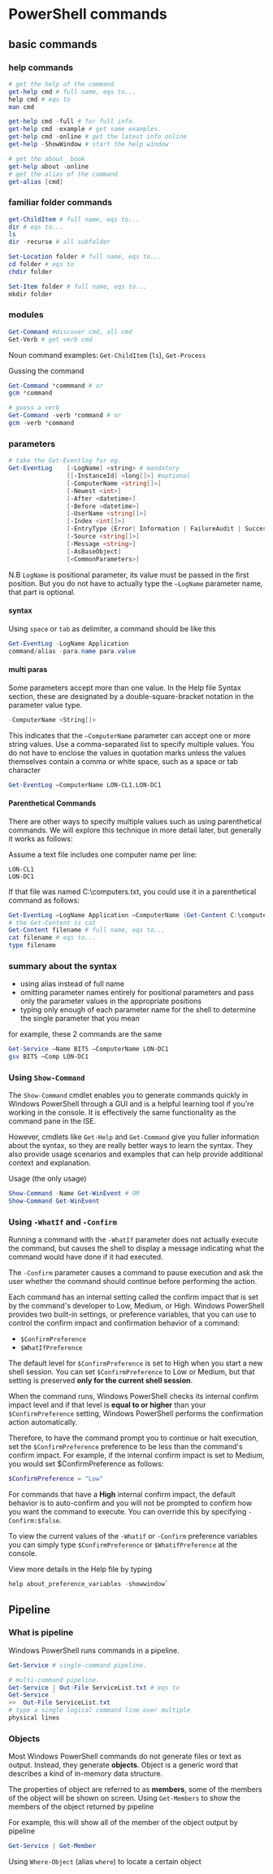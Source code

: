 # PowerShell commands
## basic commands
### help commands
```powershell
# get the help of the command
get-help cmd # full name, eqs to...
help cmd # eqs to
man cmd

get-help cmd -full # for full info.
get-help cmd -example # get some examples.
get-help cmd -online # get the latest info online
get-help -ShowWindow # start the help window

# get the about_ book
get-help about -online
# get the alias of the command
get-alias [cmd]
```
### familiar folder commands
```powershell
get-ChildItem # full name, eqs to... 
dir # eqs to...
ls
dir -recurse # all subfolder

Set-Location folder # full name, eqs to...
cd folder # eqs to
chdir folder

Set-Item folder # full name, eqs to...
mkdir folder
```
### modules 
```powershell
Get-Command #discover cmd, all cmd
Get-Verb # get verb cmd
```
Noun command examples: `Get-ChildItem` (`ls`), `Get-Process`

Gussing the command
```powershell
Get-Command *commmand # or
gcm *command

# guess a verb
Get-Command -verb *command # or
gcm -verb *command
```
### parameters
```powershell
# take the Get-Eventlog for eg.
Get-EventLog    [-LogName] <string> # mandatory
                [[-InstanceId] <long[]>] #optional
                [-ComputerName <string[]>] 
                [-Newest <int>]  
                [-After <datetime>] 
                [-Before <datetime>]
                [-UserName <string[]>]
                [-Index <int[]>]
                [-EntryType {Error| Information | FailureAudit | SuccessAudit | Warning}] 
                [-Source <string[]>]
                [-Message <string>]
                [-AsBaseObject]
                [<CommonParameters>]
```
N.B `LogName` is positional parameter, its value 
must be passed in the first position. But you do 
not have to actually type the `–LogName` parameter 
name, that part is optional.
#### syntax
Using `space` or `tab` as delimiter, a command should be like this
```powershell
Get-EventLog -LogName Application
command/alias -para.name para.value
```
#### multi paras
Some parameters accept more than one value. In the 
Help file Syntax section, these are designated by 
a double-square-bracket notation in the parameter 
value type.
```powershell
-ComputerName <String[]>
```
This indicates that the `–ComputerName` parameter 
can accept one or more string values. Use a 
comma-separated list to specify multiple values. 
You do not have to enclose the values in quotation 
marks unless the values themselves contain a comma 
or white space, such as a space or tab character
```powershell
Get-EventLog –ComputerName LON-CL1,LON-DC1
```
#### Parenthetical Commands
There are other ways to specify multiple values 
such as using parenthetical commands. We will 
explore this technique in more detail later, but 
generally it works as follows:

Assume a text file includes one computer name per line:
```
LON-CL1
LON-DC1
```
If that file was named C:\computers.txt, you could use it in a parenthetical command as follows:
```powershell
Get-EventLog –LogName Application –ComputerName (Get-Content C:\computers.txt)
# the Get-Content is cat
Get-Content filename # full name, eqs to...
cat filename # eqs to...
type filename 
```
### summary about the syntax

- using alias instead of full name
- omitting parameter names entirely for positional 
parameters and pass only the parameter values in 
the appropriate positions
- typing only enough of each parameter name for the shell to determine the single parameter that you mean  

for example, these 2 commands are the same
```powershell
Get-Service –Name BITS –ComputerName LON-DC1
gsv BITS –Comp LON-DC1
```
### Using `Show-Command`
The `Show-Command` cmdlet enables you to generate 
commands quickly in Windows PowerShell through a 
GUI and is a helpful learning tool if you're 
working in the console. It is effectively the same 
functionality as the command pane in the ISE.

However, cmdlets like `Get-Help` and `Get-Command` 
give you fuller information about the syntax, so 
they are really better ways to learn the syntax. 
They also provide usage scenarios and examples 
that can help provide additional context and 
explanation.

Usage (the only usage)
```powershell
Show-Command -Name Get-WinEvent # OR
Show-Command Get-WinEvent
```
### Using `-WhatIf` and `-Confirm`
Running a command with the `-WhatIf` parameter 
does not actually execute the command, but causes 
the shell to display a message indicating what the 
command would have done if it had executed. 

The `-Confirm` parameter causes a command to pause 
execution and ask the user whether the command 
should continue before performing the action.

Each command has an internal setting called the confirm impact that is set by the command's developer to Low, Medium, or High. Windows PowerShell provides two built-in settings, or preference variables, that you can use to control the confirm impact and confirmation behavior of a command:
- `$ConfirmPreference`
- `$WhatIfPreference`

The default level for `$ConfirmPreference` is set 
to High when you start a new shell session. You 
can set `$ConfirmPreference` to Low or Medium, but 
that setting is preserved **only for the current 
shell session**.

When the command runs, Windows PowerShell checks 
its internal confirm impact level and if that 
level is **equal to or higher** than your 
`$ConfirmPreference` setting, Windows PowerShell 
performs the confirmation action automatically.

Therefore, to have the command prompt you to 
continue or halt execution, set the 
`$ConfirmPreference` preference to be less than 
the command's confirm impact. For example, if the 
internal confirm impact is set to Medium, you 
would set $ConfirmPreference as follows:
```powershell
$ConfirmPreference = "Low" 
```
For commands that have a **High** internal confirm 
impact, the default behavior is to auto-confirm 
and you will not be prompted to confirm how you 
want the command to execute. You can override this 
by specifying `-Confirm:$false`.

To view the current values of the `-Whatif` or 
`-Confirm` preference variables you can simply 
type `$ConfirmPreference` or `$WhatifPreference` 
at the console. 

View more details in the Help file by typing 
```powershell
help about_preference_variables -showwindow`
```
## Pipeline
### What is pipeline
Windows PowerShell runs commands in a pipeline. 
```powershell
Get-Service # single-command pipeline.

# multi-command pipeline.
Get-Service | Out-File ServiceList.txt # eqs to
Get-Service `
>>  Out-File ServiceList.txt
# type a single logical command line over multiple 
physical lines
```
### Objects
Most Windows PowerShell commands do not generate 
files or text as output. Instead, they generate 
**objects**. Object is a generic word that 
describes a kind of in-memory data structure.

The properties of object are referred to as 
**members**, some of the members of the object will be shown on screen. Using `Get-Members` to 
show the members of the object returned by pipeline

For example, this will show all of the member of 
the object output by pipeline
```powershell
Get-Service | Get-Member
```
Using `Where-Object` (alias `where`) to locate a certain object